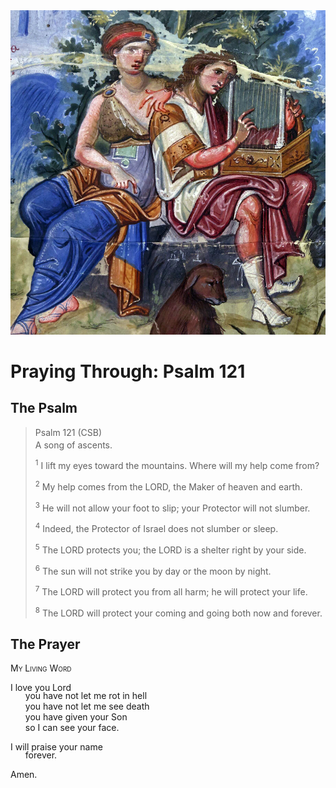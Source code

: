 <img class="intro-right" src="art-paris-psalter.jpg">

<style>
  li {list-style-type: none;}
  p + ul {
    margin-top: -18px;
}
</style>

# Praying Through: Psalm 121

## The Psalm

>Psalm 121 (CSB)  
><sup></sup> A song of ascents. 
>
><sup>1</sup> I lift my eyes toward the mountains. Where will my help come from? 
>
><sup>2</sup> My help comes from the LORD, the Maker of heaven and earth. 
>
><sup>3</sup> He will not allow your foot to slip; your Protector will not slumber. 
>
><sup>4</sup> Indeed, the Protector of Israel does not slumber or sleep. 
>
><sup>5</sup> The LORD protects you; the LORD is a shelter right by your side. 
>
><sup>6</sup> The sun will not strike you by day or the moon by night. 
>
><sup>7</sup> The LORD will protect you from all harm; he will protect your life. 
>
><sup>8</sup> The LORD will protect your coming and going both now and forever.

## The Prayer

<div style="font-variant: small-caps;">
My Living Word
</div>

I love you Lord
* you have not let me rot in hell
* you have not let me see death
* you have given your Son
* so I can see your face.

I will praise your name
* forever.

Amen.
